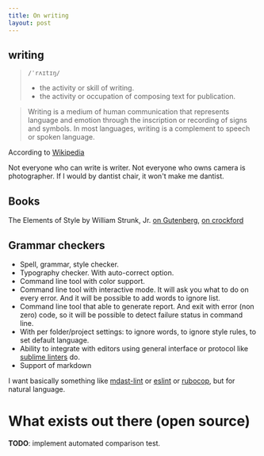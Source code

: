 ```yaml
---
title: On writing
layout: post
---
```


## writing

> `/ˈrʌɪtɪŋ/`
>
> - the activity or skill of writing.
> - the activity or occupation of composing text for publication.

> Writing is a medium of human communication that represents language and emotion through the inscription or recording of signs and symbols. In most languages, writing is a complement to speech or spoken language.

According to [Wikipedia](https://en.wikipedia.org/wiki/Writing)

Not everyone who can write is writer. Not everyone who owns camera is photographer. If I would by dantist chair, it won't make me dantist.


## Books

The Elements of Style by William Strunk, Jr. [on Gutenberg](https://www.gutenberg.org/files/37134/37134-h/37134-h.htm), [on crockford](http://www.crockford.com/wrrrld/style.html)

## Grammar checkers

- Spell, grammar, style checker.
- Typography checker. With auto-correct option.
- Command line tool with color support.
- Command line tool with interactive mode. It will ask you what to do on every error. And it will be possible to add words to ignore list.
- Command line tool that able to generate report. And exit with error (non zero) code, so it will be possible to detect failure status in command line.
- With per folder/project settings: to ignore words, to ignore style rules, to set default language.
- Ability to integrate with editors using general interface or protocol like [sublime linters](http://www.sublimelinter.com/en/latest/) do.
- Support of markdown

I want basically something like [mdast-lint](https://github.com/wooorm/mdast-lint) or [eslint](http://eslint.org/docs/user-guide/command-line-interface) or [rubocop](https://github.com/bbatsov/rubocop), but for natural language.

# What exists out there (open source)

**TODO**: implement automated comparison test.
